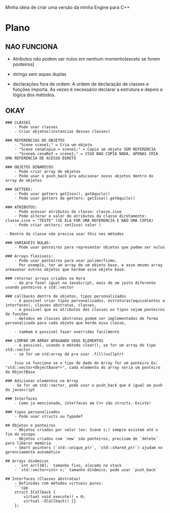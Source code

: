 Minha ideia de criar uma versão da minha Engine para C++

# Plano
## NAO FUNCIONA
 - Atributos não podem ser nulos em nenhum momento(exceto se forem ponteiros)
 - strings sem aspas duplas
 
 - declarações fora de ordem: A ordem de declaração de classes e funções importa. As vezes é necessário declarar a estrutura e depois a lógica dos métodos.

## OKAY
    ### CLASSES
        - Pode usar classes
        - Criar objetos(instancias dessas classes)

    ### REFERENCIAS DE OBJETOS
        - "Scene scene1;" = Cria um objeto        
        - "Scene cenaCopia = scene1;" = Copia um objeto SEM REFERENCIA
        - "Scene& cenaRef = scene1;" = ISSO NAO COPIA NADA, APENAS CRIA UMA REFERENCIA DE ACESSO DIRETO

    ### OBJETOS DINAMICOS
        - Pode criar array de objetos
        - Pode usar o push_back pra adicionar novos objetos dentro do array de objetos

    ### GETTERS:
        - Pode usar getters getIsso(), getAquilo()
        - Pode usar getters de getters: getIsso().getAquilo()

    ### ATRIBUTOS:
        - Pode acessar atributos da classe: classe.isso
        - Pode alterar o valor de atributos da classe diretamente: classe.isso = "TESTE" (SE ELA FOR UMA REFERENCIA E NÂO UMA COPIA)
        - Pode criar setters: setIsso( valor )

    - Dentro da classe não precisa usar this nos métodos

    ### VARIAVEIS NULAS:
        - Pode usar ponteiros para representar objetos que podem ser nulos
    
    ### Arrays flexiveis:
        - Pode usar ponteiros para usar polimorfismo,
          Por exemplo, ter um array de um objeto base, e esse mesmo array armazenar outros objetos que herdam esse objeto base.

    ### retornar arrays criados na hora
        - da pra fazer igual no JavaScript, mais de um jeito diferente usando ponteiros e std::vector

    ### callbacks dentro de objetos, tipos personalizados
        - é possivel criar tipos personalizados, estruturas(equivalentes a interfaces), classes abstratas, classes, 
        - é possivel que os atributos das classes ou tipos sejam ponteiros de funções
        - metodos em classes abstratas podem ser implementados de forma personalizada para cada objeto que herda essa classe,
        
        - tambem é possivel fazer overrides facilmente

    ### LIMPAR UM ARRAY APAGANDO SEUS ELEMENTOS
        - é possivel, usando o método clear(), se for um array do tipo std::vector
        - se for um std:array dá pra usar .fill(nullptr)

        Isso só funciona se o tipo de dado do Array for um ponteiro Ex: "std::vector<ObjectBase*>", cada elemento do array seria um ponteiro de ObjectBase

    ### Adicionar elementos no Array
       - Se for um std::vector, pode usar o push_back que é igual ao push do javascript

    ### Interfaces
        - Como ja mencionado, interfaces em C++ são structs. Existe!

    ### tipos personalizados
        - Pode usar structs ou Typedef

    ## Objetos e ponteiros
        - Objetos criados por valor (ex: Scene s;) sempre existem até o fim do escopo
        - Objetos criados com `new` são ponteiros, precisam de `delete` para liberar memória
        - Smart pointers (`std::unique_ptr`, `std::shared_ptr`) ajudam no gerenciamento automático

    ## Arrays dinâmicos
        - `int arr[10];` tamanho fixo, alocado no stack
        - `std::vector<int> v;` tamanho dinâmico, pode usar `push_back`

    ## Interfaces (Classes abstratas)
        - Definidas com métodos virtuais puros:
        ```cpp
        struct ICallback {
            virtual void execute() = 0;
            virtual ~ICallback() {}
        };